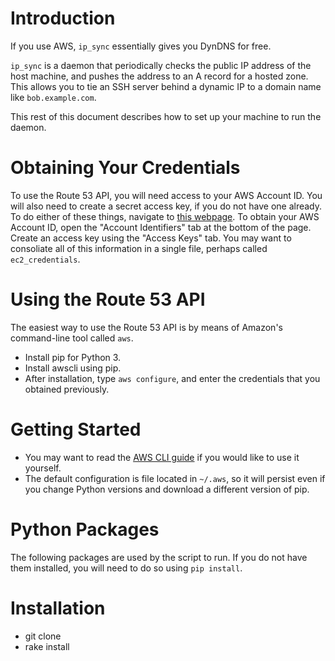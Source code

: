 <!--
  ** File Name:	README.md
  ** Author:	Aditya Ramesh
  ** Date:	01/09/2014
  ** Contact:	_@adityaramesh.com
-->

# Introduction

If you use AWS, `ip_sync` essentially gives you DynDNS for free.

`ip_sync` is a daemon that periodically checks the public IP address of the host
machine, and pushes the address to an A record for a hosted zone. This allows
you to tie an SSH server behind a dynamic IP to a domain name like
`bob.example.com`.

This rest of this document describes how to set up your machine to run the
daemon.

# Obtaining Your Credentials

To use the Route 53 API, you will need access to your AWS Account ID. You will
also need to create a secret access key, if you do not have one already. To do
either of these things, navigate to [this webpage][security_credentials]. To
obtain your AWS Account ID, open the "Account Identifiers" tab at the bottom of
the page. Create an access key using the "Access Keys" tab. You may want to
consoliate all of this information in a single file, perhaps called
`ec2_credentials`.

# Using the Route 53 API

The easiest way to use the Route 53 API is by means of Amazon's command-line
tool called `aws`.

- Install pip for Python 3.
- Install awscli using pip.
- After installation, type `aws configure`, and enter the credentials that you
obtained previously.

# Getting Started

- You may want to read the [AWS CLI guide][aws_cli] if you would like to use it
  yourself.
- The default configuration is file located in `~/.aws`, so it will persist even
if you change Python versions and download a different version of pip.

# Python Packages

The following packages are used by the script to run. If you do not have them
installed, you will need to do so using `pip install`.

# Installation

- git clone
- rake install

[security_credentials]:
https://console.aws.amazon.com/iam/home?#security_credential
"IAM Management Console"

[aws_cli]:
http://docs.aws.amazon.com/cli/latest/userguide/cli-chap-welcome.html
"AWS CLI"
